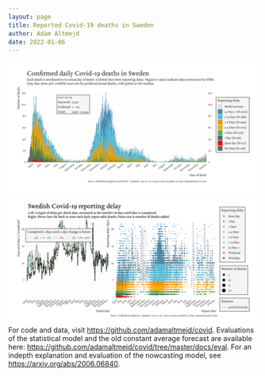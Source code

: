```yaml
---
layout: page
title: Reported Covid-19 deaths in Sweden
author: Adam Altmejd
date: 2022-01-06
---
```


![Graph of Swedish Covid-19 deaths with reporting delay.](deaths_lag_sweden_2022-01-06.png "Swedish Covid-19 deaths.")
![Graph of Swedish Covid-19 reporting delay in daily deaths.](lag_trend_sweden_2022-01-06.png "Trend in Swedish Covid-19 mortality reporting delay.")
For code and data, visit <https://github.com/adamaltmejd/covid>.
Evaluations of the statistical model and the old constant average forecast are available here: <https://github.com/adamaltmejd/covid/tree/master/docs/eval>.
For an indepth explanation and evaluation of the nowcasting model, see <https://arxiv.org/abs/2006.06840>.

